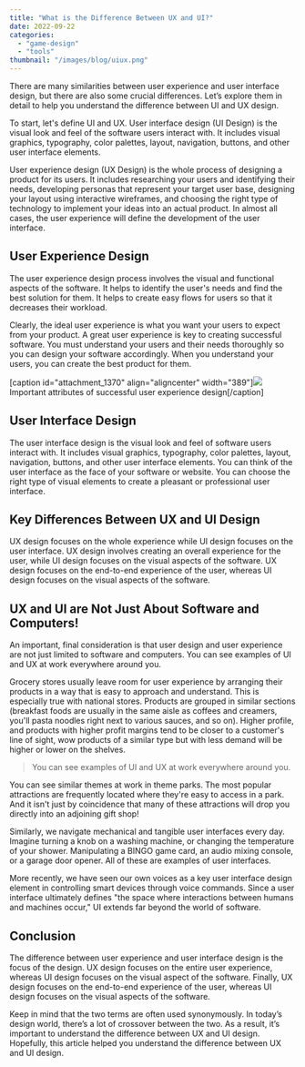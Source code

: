 ```yaml
---
title: "What is the Difference Between UX and UI?"
date: 2022-09-22
categories: 
  - "game-design"
  - "tools"
thumbnail: "/images/blog/uiux.png"
---
```


There are many similarities between user experience and user interface design, but there are also some crucial differences. Let’s explore them in detail to help you understand the difference between UI and UX design.

To start, let's define UI and UX. User interface design (UI Design) is the visual look and feel of the software users interact with. It includes visual graphics, typography, color palettes, layout, navigation, buttons, and other user interface elements.

User experience design (UX Design) is the whole process of designing a product for its users. It includes researching your users and identifying their needs, developing personas that represent your target user base, designing your layout using interactive wireframes, and choosing the right type of technology to implement your ideas into an actual product. In almost all cases, the user experience will define the development of the user interface.

## User Experience Design

The user experience design process involves the visual and functional aspects of the software. It helps to identify the user's needs and find the best solution for them. It helps to create easy flows for users so that it decreases their workload.

Clearly, the ideal user experience is what you want your users to expect from your product. A great user experience is key to creating successful software. You must understand your users and their needs thoroughly so you can design your software accordingly. When you understand your users, you can create the best product for them.

\[caption id="attachment\_1370" align="aligncenter" width="389"\]![](/images/blog/UX_Honeycomb.png) Important attributes of successful user experience design\[/caption\]

## User Interface Design

The user interface design is the visual look and feel of software users interact with. It includes visual graphics, typography, color palettes, layout, navigation, buttons, and other user interface elements. You can think of the user interface as the face of your software or website. You can choose the right type of visual elements to create a pleasant or professional user interface.

## Key Differences Between UX and UI Design

UX design focuses on the whole experience while UI design focuses on the user interface. UX design involves creating an overall experience for the user, while UI design focuses on the visual aspects of the software. UX design focuses on the end-to-end experience of the user, whereas UI design focuses on the visual aspects of the software.

## UX and UI are Not Just About Software and Computers!

An important, final consideration is that user design and user experience are not just limited to software and computers. You can see examples of UI and UX at work everywhere around you.

Grocery stores usually leave room for user experience by arranging their products in a way that is easy to approach and understand. This is especially true with national stores. Products are grouped in similar sections (breakfast foods are usually in the same aisle as coffees and creamers, you'll pasta noodles right next to various sauces, and so on). Higher profile, and products with higher profit margins tend to be closer to a customer's line of sight, wow products of a similar type but with less demand will be higher or lower on the shelves.

> You can see examples of UI and UX at work everywhere around you.

You can see similar themes at work in theme parks. The most popular attractions are frequently located where they're easy to access in a park. And it isn't just by coincidence that many of these attractions will drop you directly into an adjoining gift shop!

Similarly, we navigate mechanical and tangible user interfaces every day. Imagine turning a knob on a washing machine, or changing the temperature of your shower. Manipulating a BINGO game card, an audio mixing console, or a garage door opener. All of these are examples of user interfaces.

More recently, we have seen our own voices as a key user interface design element in controlling smart devices through voice commands. Since a user interface ultimately defines "the space where interactions between humans and machines occur," UI extends far beyond the world of software.

## Conclusion

The difference between user experience and user interface design is the focus of the design. UX design focuses on the entire user experience, whereas UI design focuses on the visual aspect of the software. Finally, UX design focuses on the end-to-end experience of the user, whereas UI design focuses on the visual aspects of the software.

Keep in mind that the two terms are often used synonymously. In today’s design world, there’s a lot of crossover between the two. As a result, it’s important to understand the difference between UX and UI design. Hopefully, this article helped you understand the difference between UX and UI design.
